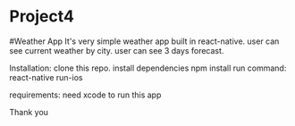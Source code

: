 # Project4

#Weather App
It's very simple weather app built in react-native.
user can see current weather by city.
user can see 3 days forecast.

Installation:
clone this repo.
install dependencies 
npm install
run command: react-native run-ios

requirements: 
need xcode to run this app 

Thank you
